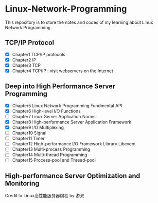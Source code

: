 # Linux-Network-Programming

This repository is to store the notes and codes of my learning about Linux Network Programming.

## TCP/IP Protocol
- [X] Chapter1 TCP/IP protocols
- [X] Chapter2 IP
- [X] Chapter3 TCP
- [X] Chapter4 TCP/IP : visit webservers on the Internet

## Deep into High Performance Server Programming
- [X] Chapter5 Linux Network Programming Fundmental API
- [X] Chapter6 High-level I/O Functions
- [ ] Chapter7 Linux Server Application Norms
- [X] Chapter8 High-performance Server Application Framework
- [X] Chapter9 I/O Multiplexing
- [ ] Chapter10 Signal
- [ ] Chapter11 Timer
- [ ] Chapter12 High-performance I/O Framework Library Libevent
- [ ] Chapter13 Multi-process Programming
- [ ] Chapter14 Multi-thread Programming
- [ ] Chapter15 Process-pool and Thread-pool

## High-performance Server Optimization and Monitoring

Credit to Linux高性能服务器编程 by 游双

